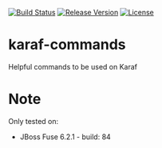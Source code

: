 [![Build Status](https://travis-ci.org/garethahealy/karaf-commands.svg?branch=master)](https://travis-ci.org/garethahealy/karaf-commands)
[![Release Version](https://img.shields.io/maven-central/v/com.garethahealy.karaf-commands/karaf-commands-parent.svg?maxAge=2592000)](https://mvnrepository.com/artifact/com.garethahealy.karaf-commands/karaf-commands-parent)
[![License](https://img.shields.io/hexpm/l/plug.svg?maxAge=2592000)]()

# karaf-commands
Helpful commands to be used on Karaf

# Note
Only tested on:
- JBoss Fuse 6.2.1 - build: 84
